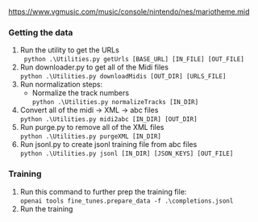 https://www.vgmusic.com/music/console/nintendo/nes/mariotheme.mid

### Getting the data

1. Run the utility to get the URLs      
` 
    python .\Utilities.py getUrls [BASE_URL] [IN_FILE] [OUT_FILE]
`   
2. Run downloader.py to get all of the Midi files   
`
    python .\Utilities.py downloadMidis [OUT_DIR] [URLS_FILE]
`   
3. Run normalization steps:
    - Normalize the track numbers   
    `
        python .\Utilities.py normalizeTracks [IN_DIR]
    `   
4. Convert all of the midi -> XML -> abc files      
`
    python .\Utilities.py midi2abc [IN_DIR] [OUT_DIR]
`   
5. Run purge.py to remove all of the XML files      
`
    python .\Utilities.py purgeXML [IN_DIR]
`   
6. Run jsonl.py to create jsonl training file from abc files    
`
    python .\Utilities.py jsonl [IN_DIR] [JSON_KEYS] [OUT_FILE]
`

### Training

1. Run this command to further prep the training file:     
`
    openai tools fine_tunes.prepare_data -f .\completions.jsonl 
`
2. Run the training